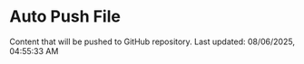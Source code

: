 # Auto Push File

Content that will be pushed to GitHub repository.
Last updated: 08/06/2025, 04:55:33 AM